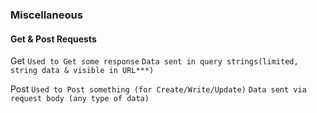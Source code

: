 ### Miscellaneous

#### Get & Post Requests
Get
```Used to Get some response```
```Data sent in query strings(limited, string data & visible in URL***)```

Post
```Used to Post something (for Create/Write/Update)```
```Data sent via request body (any type of data)```
